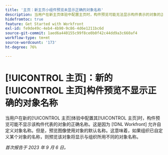 ```yaml
---
title: '主页：新主页小组件预览未显示正确的对象名称'
description: 当用户在新主页体验中配置主页时，构件预览可能无法显示构件表示的对象的正确名称。 这是因为 Workfront 允许自定义对象名称。但是，预览图像使用对象的默认名称。这意味着，如果组织已自定义某个对象的名称，则预览该对象将显示与组织所用不同的对象名称。
hidefromtoc: true
feature: Get Started with Workfront
exl-id: fe9de49c-4eb4-4b90-9c86-4d6e1211bc6d
source-git-commit: 1aed6a440155c99f8ce0b0f42c44dd9a3c660af4
workflow-type: tm+mt
source-wordcount: '173'
ht-degree: 76%

---
```


# [!UICONTROL 主页]：新的[!UICONTROL 主页]构件预览不显示正确的对象名称

<!--valid issue; won't fix-->

当用户在新的[!UICONTROL 主页]体验中配置其[!UICONTROL 主页]时，构件预览可能不显示该构件代表的对象的正确名称。这是因为 [!DNL Workfront] 允许自定义对象名称。但是，预览图像使用对象的默认名称。这意味着，如果组织已自定义某个对象的名称，则预览该对象将显示与组织所用不同的对象名称。

_首次报告于 2023 年 9 月 6 日。_
